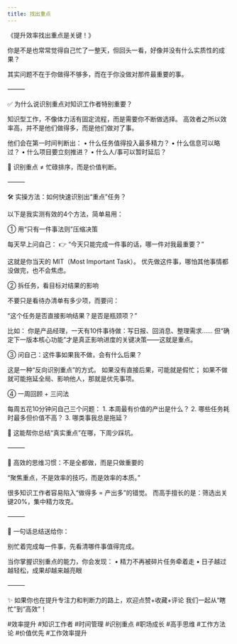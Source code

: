 ```yaml
---
title: 找出重点
---
```


《提升效率找出重点是关键！》

你是不是也常常觉得自己忙了一整天，但回头一看，好像并没有什么实质性的成果？

其实问题不在于你做得不够多，而在于你没做对那件最重要的事。

⸻

✅ 为什么说识别重点对知识工作者特别重要？

知识型工作，不像体力活有固定流程，而是需要你不断做选择。
高效者之所以效率高，并不是他们做得多，而是他们做对了事。

他们会在第一时间判断出：
•	什么任务值得投入最多精力？
•	什么信息可以略过？
•	什么项目要立刻推进？
•	什么人/事可以暂时延后？

📌 识别重点 ≠ 忙碌排序，而是价值判断。

⸻

🛠️ 实操方法：如何快速识别出“重点”任务？

以下是我实测有效的4个方法，简单易用：

① 用“只有一件事法则”压缩决策

每天早上问自己：
👉 “今天只能完成一件事的话，哪一件对我最重要？”

这就是你当天的 MIT（Most Important Task）。
优先做这件事，哪怕其他事情都没做完，也不会焦虑。

② 拆任务，看目标对结果的影响

不要只是看待办清单有多少项，而要问：

“这个任务是否直接影响结果？是否是瓶颈项？”

比如：
你是产品经理，一天有10件事待做：写日报、回消息、整理需求……
但“确定下一版本核心功能”才是真正影响进度的关键决策——这就是重点。


③ 问自己：这件事如果我不做，会有什么后果？

这是一种“反向识别重点”的方式。
如果没有直接后果，可能就是假忙；
如果不做就可能拖延全局、影响他人，那就是优先事项。

④ 一周回顾 + 三问法

每周五花10分钟问自己三个问题：
	1.	本周最有价值的产出是什么？
	2.	哪些任务耗时最多但价值不高？
	3.	哪类事我总是拖延？

📌 这能帮你总结“真实重点”在哪，下周少踩坑。

⸻

🧠 高效的思维习惯：不是全都做，而是只做重要的

“聚焦重点，不是效率的技巧，而是效率的本质。”

很多知识工作者容易陷入“做得多 = 产出多”的错觉。
而高手擅长的是：筛选出关键20%，集中精力攻克。

⸻

🎁 一句话总结送给你：

别忙着完成每一件事，先看清哪件事值得完成。

当你掌握识别重点的能力，你会发现：
	•	精力不再被碎片任务牵着走
	•	日子越过越轻松，成果却越来越亮眼

⸻

✨ 如果你也在提升专注力和判断力的路上，欢迎点赞+收藏+评论
我们一起从“瞎忙”到“高效”！

#效率提升 #知识工作者 #时间管理 #识别重点 #职场成长 #高手思维 #工作方法论 #价值优先 #工作效率提升
